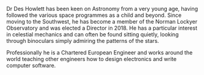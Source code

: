 Dr Des Howlett has been keen on Astronomy from a very young age, having followed the various space programmes as a child and beyond. Since moving to the Southwest, he has become a member of the Norman Lockyer Observatory and was elected a Director in 2018. He has a particular interest in celestial mechanics and can often be found sitting quietly, looking through binoculars simply admiring the patterns of the stars.
 
Professionally he is a Chartered European Engineer and works around the world teaching other engineers how to design electronics and write computer software.